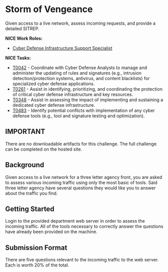 # Storm of Vengeance

Given access to a live network, assess incoming requests, and provide a detailed SITREP.

**NICE Work Roles:**
- [Cyber Defense Infrastructure Support Specialist](https://niccs.cisa.gov/workforce-development/nice-framework/workroles?name=Cyber+Defense+Infrastructure+Support+Specialist&id=All)

**NICE Tasks:**
- [T0042](https://niccs.cisa.gov/workforce-development/nice-framework/tasks?id=T0042&description=All) - Coordinate with Cyber Defense Analysts to manage and administer the updating of rules and signatures (e.g., intrusion detection/protection systems, antivirus, and content blacklists) for specialized cyber defense applications.
- [T0261](https://niccs.cisa.gov/workforce-development/nice-framework/tasks?id=T0261&description=All) - Assist in identifying, prioritizing, and coordinating the protection of critical cyber defense infrastructure and key resources.
- [T0348](https://niccs.cisa.gov/workforce-development/nice-framework/tasks?id=T0348&description=All) - Assist in assessing the impact of implementing and sustaining a dedicated cyber defense infrastructure.
- [T0483](https://niccs.cisa.gov/workforce-development/nice-framework/tasks?id=T0483&description=All) - Identify potential conflicts with implementation of any cyber defense tools (e.g., tool and signature testing and optimization).

## IMPORTANT

There are no downloadable artifacts for this challenge. The full challenge can be completed on the hosted site.


## Background

Given access to a live network for a three letter agency front, you are asked to assess various incoming traffic using only the most basic of tools. Said three letter agency have several questions they would like you to answer about the traffic you find.


## Getting Started

Login to the provided department web server in order to assess the incoming traffic. All of the tools necessary to correctly answer the questions have already been provided on the machine.


## Submission Format

There are five questions relevant to the incoming traffic to the web server. Each is worth 20% of the total.
